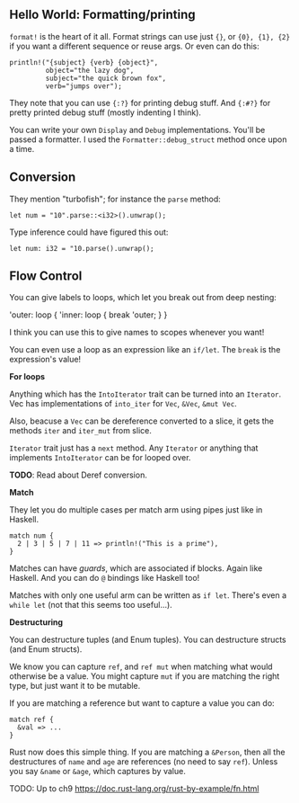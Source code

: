 ## Hello World: Formatting/printing

`format!` is the heart of it all. Format strings can use just `{}`, or
`{0}, {1}, {2}` if you want a different sequence or reuse args. Or
even can do this:

    println!("{subject} {verb} {object}",
             object="the lazy dog",
             subject="the quick brown fox",
             verb="jumps over");

They note that you can use `{:?}` for printing debug stuff. And
`{:#?}` for pretty printed debug stuff (mostly indenting I think).

You can write your own `Display` and `Debug` implementations. You'll
be passed a formatter. I used the `Formatter::debug_struct` method
once upon a time.

## Conversion

They mention "turbofish"; for instance the `parse` method:

    let num = "10".parse::<i32>().unwrap();

Type inference could have figured this out:

    let num: i32 = "10.parse().unwrap();

## Flow Control

You can give labels to loops, which let you break out from deep nesting:

  'outer: loop {
    'inner: loop {
      break 'outer;
    }
  }

I think you can use this to give names to scopes whenever you want!

You can even use a loop as an expression like an `if/let`. The `break`
is the expression's value!

**For loops**

Anything which has the `IntoIterator` trait can be turned into an
`Iterator`. Vec has implementations of `into_iter` for `Vec`, `&Vec`,
`&mut Vec`.

Also, beacuse a `Vec` can be dereference converted to a slice, it gets
the methods `iter` and `iter_mut` from slice.

`Iterator` trait just has a `next` method. Any `Iterator` or anything
that implements `IntoIterator` can be for looped over.

**TODO**: Read about Deref conversion.

**Match**

They let you do multiple cases per match arm using pipes just like in
Haskell.

    match num {
      2 | 3 | 5 | 7 | 11 => println!("This is a prime"),
    }

Matches can have *guards*, which are associated if blocks. Again like
Haskell. And you can do `@` bindings like Haskell too!

Matches with only one useful arm can be written as `if let`. There's
even a `while let` (not that this seems too useful...).

**Destructuring**

You can destructure tuples (and Enum tuples). You can destructure
structs (and Enum structs).

We know you can capture `ref`, and `ref mut` when matching what would
otherwise be a value. You might capture `mut` if you are matching the
right type, but just want it to be mutable.

If you are matching a reference but want to capture a value you can do:

    match ref {
      &val => ...
    }

Rust now does this simple thing. If you are matching a `&Person`, then
all the destructures of `name` and `age` are references (no need to say
`ref`). Unless you say `&name` or `&age`, which captures by value.

TODO: Up to ch9 https://doc.rust-lang.org/rust-by-example/fn.html
